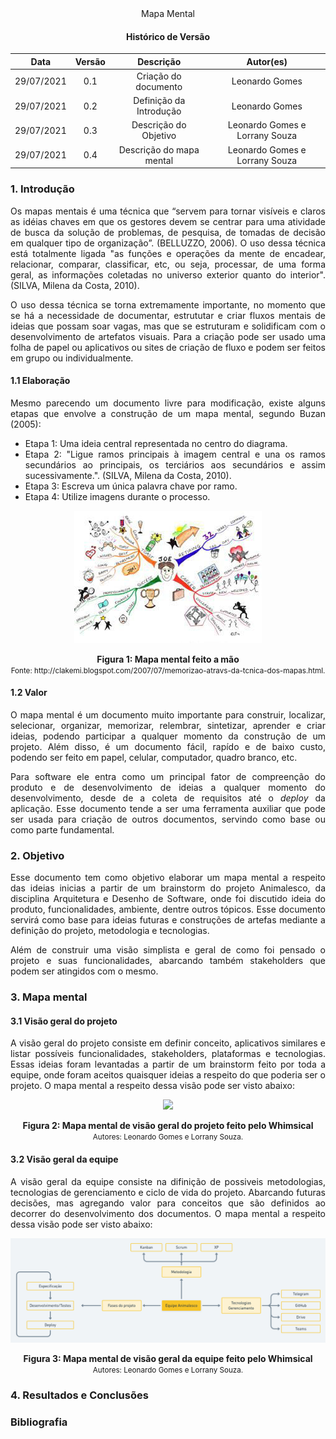 <center> Mapa Mental

#### Histórico de Versão
|    Data    | Versão | Descrição            |    Autor(es)    |
| :--------: | :----: | :------------------: | :-------------: |
| 29/07/2021 |  0.1   | Criação do documento | Leonardo Gomes  |
| 29/07/2021 |  0.2   | Definição da Introdução | Leonardo Gomes  |
| 29/07/2021 |  0.3   | Descrição do Objetivo | Leonardo Gomes e Lorrany Souza |
| 29/07/2021 |  0.4   | Descrição do mapa mental | Leonardo Gomes e Lorrany Souza |

<div align="justify">

### 1. Introdução

Os mapas mentais é uma técnica que “servem para tornar visíveis e claros as idéias chaves em que os gestores devem se centrar para uma atividade de busca da solução de problemas, de pesquisa, de tomadas de decisão em qualquer tipo de organização”. (BELLUZZO, 2006). O uso dessa técnica está totalmente ligada "as funções e operações da mente de encadear, relacionar, comparar, classificar, etc, ou seja, processar, de uma forma geral, as informações coletadas no universo exterior quanto do interior". (SILVA, Milena da Costa, 2010).

O uso dessa técnica se torna extremamente importante, no momento que se há a necessidade de documentar, estrututar e criar fluxos mentais de ideias que possam soar vagas, mas que se estruturam e solidificam com o desenvolvimento de artefatos visuais. Para a criação pode ser usado uma folha de papel ou aplicativos ou sites de criação de fluxo e podem ser feitos em grupo ou individualmente.

#### 1.1 Elaboração

Mesmo parecendo um documento livre para modificação, existe alguns etapas que envolve a construção de um mapa mental, segundo Buzan (2005):

- Etapa 1: Uma ideia central representada no centro do diagrama.
- Etapa 2: "Ligue ramos principais à imagem central e una os ramos secundários ao
principais, os terciários aos secundários e assim sucessivamente.". (SILVA, Milena da Costa, 2010).
- Etapa 3: Escreva um única palavra chave por ramo.
- Etapa 4: Utilize imagens durante o processo.

<p align='center'>
    <img src='../assets/images/mapa_mental_example.png'>
    <figcaption align='center'>
        <b>Figura 1: Mapa mental feito a mão</b>
        <br>
        <small>Fonte: http://clakemi.blogspot.com/2007/07/memorizao-atravs-da-tcnica-dos-mapas.html.</small>
    </figcaption>
</p>

#### 1.2 Valor

O mapa mental é um documento muito importante para construir, localizar, selecionar, organizar, memorizar, relembrar, sintetizar, aprender e criar ideias, podendo participar a qualquer momento da construção de um projeto. Além disso, é um documento fácil, rapído e de baixo custo, podendo ser feito em papel, celular, computador, quadro branco, etc.

Para software ele entra como um principal fator de compreenção do produto e de desenvolvimento de ideias a qualquer momento do desenvolvimento, desde de a coleta de requisitos até o _deploy_ da aplicação. Esse documento tende a ser uma ferramenta auxiliar que pode ser usada para criação de outros documentos, servindo como base ou como parte fundamental.

### 2. Objetivo

Esse documento tem como objetivo elaborar um mapa mental a respeito das ideias inicias a partir de um brainstorm do projeto Animalesco, da disciplina Arquitetura e Desenho de Software, onde foi discutido ideia do produto, funcionalidades, ambiente, dentre outros tópicos. Esse documento servirá como base para ideias futuras e construções de artefas mediante a definição do projeto, metodologia e tecnologias.

Além de construir uma visão simplista e geral de como foi pensado o projeto e suas funcionalidades, abarcando também stakeholders que podem ser atingidos com o mesmo. 

### 3. Mapa mental

#### 3.1 Visão geral do projeto

A visão geral do projeto consiste em definir conceito, aplicativos similares e listar possíveis funcionalidades, stakeholders, plataformas e tecnologias. Essas ideias foram levantadas a partir de um brainstorm feito por toda a equipe, onde foram aceitos quaisquer ideias a respeito do que poderia ser o projeto. O mapa mental a respeito dessa visão pode ser visto abaixo:

<p align='center'>
    <img src='../assets/images/mapa_mental_visão_geral.png'>
    <figcaption align='center'>
        <b>Figura 2: Mapa mental de visão geral do projeto feito pelo Whimsical</b>
        <br>
        <small>Autores: Leonardo Gomes e Lorrany Souza.</small>
    </figcaption>
</p>

#### 3.2 Visão geral da equipe

A visão geral da equipe consiste na difinição de possiveis metodologias, tecnologias de gerenciamento e ciclo de vida do projeto. Abarcando futuras decisões, mas agregando valor para conceitos que são definidos ao decorrer do desenvolvimento dos documentos. O mapa mental a respeito dessa visão pode ser visto abaixo:

<p align='center'>
    <img src='../assets/images/mapa_mental_metologia_e_desenvolvimento.png'>
    <figcaption align='center'>
        <b>Figura 3: Mapa mental de visão geral da equipe feito pelo Whimsical</b>
        <br>
        <small>Autores: Leonardo Gomes e Lorrany Souza.</small>
    </figcaption>
</p>

### 4. Resultados e Conclusões



### Bibliografia

</div>